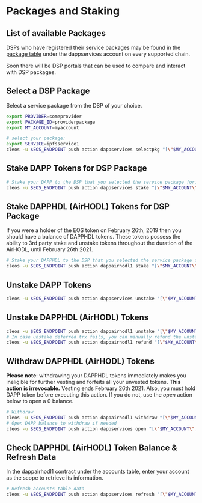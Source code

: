 Packages and Staking
====================

## List of available Packages
DSPs who have registered their service packages may be found in the [package table](https://kylin.eosx.io/account/dappservices?mode=contract&sub=tables&table=package&lowerBound=&upperBound=&limit=100) under the dappservices account on every supported chain.  

Soon there will be DSP portals that can be used to compare and interact with DSP packages.

## Select a DSP Package
Select a service package from the DSP of your choice.  

```bash
export PROVIDER=someprovider
export PACKAGE_ID=providerpackage
export MY_ACCOUNT=myaccount

# select your package: 
export SERVICE=ipfsservice1
cleos -u $EOS_ENDPOINT push action dappservices selectpkg "[\"$MY_ACCOUNT\",\"$PROVIDER\",\"$SERVICE\",\"$PACKAGE_ID\"]" -p $MY_ACCOUNT@active
```

## Stake DAPP Tokens for DSP Package
```bash
# Stake your DAPP to the DSP that you selected the service package for:
cleos -u $EOS_ENDPOINT push action dappservices stake "[\"$MY_ACCOUNT\",\"$PROVIDER\",\"$SERVICE\",\"50.0000 DAPP\"]" -p $MY_ACCOUNT@active
```

## Stake DAPPHDL (AirHODL) Tokens for DSP Package
If you were a holder of the EOS token on February 26th, 2019 then you should have a balance of DAPPHDL tokens.  These tokens possess the ability to 3rd party stake and unstake tokens throughout the duration of the AirHODL, until February 26th 2021.
```bash
# Stake your DAPPHDL to the DSP that you selected the service package for:
cleos -u $EOS_ENDPOINT push action dappairhodl1 stake "[\"$MY_ACCOUNT\",\"$PROVIDER\",\"$SERVICE\",\"50.0000 DAPPHDL\"]" -p $MY_ACCOUNT@active
```

## Unstake DAPP Tokens
```bash
cleos -u $EOS_ENDPOINT push action dappservices unstake "[\"$MY_ACCOUNT\",\"$PROVIDER\",\"$SERVICE\",\"50.0000 DAPP\"]" -p $MY_ACCOUNT@active
```

## Unstake DAPPHDL (AirHODL) Tokens
```bash
cleos -u $EOS_ENDPOINT push action dappairhodl1 unstake "[\"$MY_ACCOUNT\",\"$PROVIDER\",\"$SERVICE\",\"50.0000 DAPPHDL\"]" -p $MY_ACCOUNT@active
# In case unstake deferred trx fails, you can manually refund the unstaked tokens:
cleos -u $EOS_ENDPOINT push action dappairhodl1 refund "[\"$MY_ACCOUNT\",\"$PROVIDER\",\"$SERVICE\"]" -p $MY_ACCOUNT@active
```

## Withdraw DAPPHDL (AirHODL) Tokens
**Please note**: withdrawing your DAPPHDL tokens immediately makes you ineligible for further vesting and forfeits all your unvested tokens. **This action is irrevocable.**  Vesting ends February 26th 2021.  Also, you must hold DAPP token before executing this action.  If you do not, use the *open* action below to open a 0 balance.
```bash
# Withdraw
cleos -u $EOS_ENDPOINT push action dappairhodl1 withdraw "[\"$MY_ACCOUNT\"]" -p $MY_ACCOUNT@active
# Open DAPP balance to withdraw if needed
cleos -u $EOS_ENDPOINT push action dappservices open "[\"$MY_ACCOUNT\",\"4,DAPP\",\"$MY_ACCOUNT\"]" -p $MY_ACCOUNT@active
```

## Check DAPPHDL (AirHODL) Token Balance & Refresh Data
In the dappairhodl1 contract under the accounts table, enter your account as the scope to retrieve its information.

```bash
# Refresh accounts table data
cleos -u $EOS_ENDPOINT push action dappservices refresh "[\"$MY_ACCOUNT\"]" -p $MY_ACCOUNT@active
```